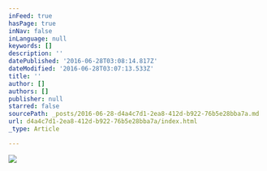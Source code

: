 ```yaml
---
inFeed: true
hasPage: true
inNav: false
inLanguage: null
keywords: []
description: ''
datePublished: '2016-06-28T03:08:14.817Z'
dateModified: '2016-06-28T03:07:13.533Z'
title: ''
author: []
authors: []
publisher: null
starred: false
sourcePath: _posts/2016-06-28-d4a4c7d1-2ea8-412d-b922-76b5e28bba7a.md
url: d4a4c7d1-2ea8-412d-b922-76b5e28bba7a/index.html
_type: Article

---
```

![](https://the-grid-user-content.s3-us-west-2.amazonaws.com/40ab1fae-2bf8-49ff-b55e-1fcead094f03.jpg)